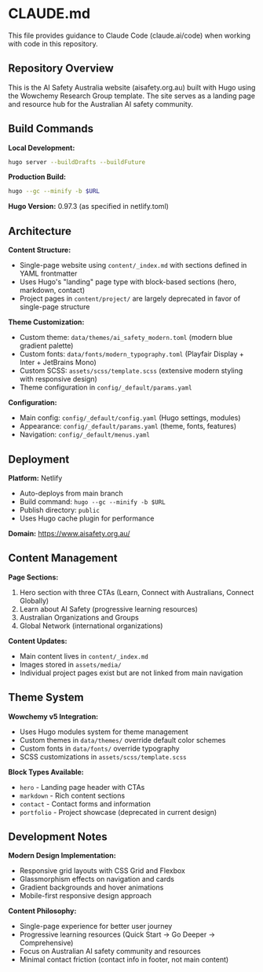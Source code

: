 # CLAUDE.md

This file provides guidance to Claude Code (claude.ai/code) when working with code in this repository.

## Repository Overview

This is the AI Safety Australia website (aisafety.org.au) built with Hugo using the Wowchemy Research Group template. The site serves as a landing page and resource hub for the Australian AI safety community.

## Build Commands

**Local Development:**
```bash
hugo server --buildDrafts --buildFuture
```

**Production Build:**
```bash
hugo --gc --minify -b $URL
```

**Hugo Version:** 0.97.3 (as specified in netlify.toml)

## Architecture

**Content Structure:**
- Single-page website using `content/_index.md` with sections defined in YAML frontmatter
- Uses Hugo's "landing" page type with block-based sections (hero, markdown, contact)
- Project pages in `content/project/` are largely deprecated in favor of single-page structure

**Theme Customization:**
- Custom theme: `data/themes/ai_safety_modern.toml` (modern blue gradient palette)
- Custom fonts: `data/fonts/modern_typography.toml` (Playfair Display + Inter + JetBrains Mono)
- Custom SCSS: `assets/scss/template.scss` (extensive modern styling with responsive design)
- Theme configuration in `config/_default/params.yaml`

**Configuration:**
- Main config: `config/_default/config.yaml` (Hugo settings, modules)
- Appearance: `config/_default/params.yaml` (theme, fonts, features)
- Navigation: `config/_default/menus.yaml`

## Deployment

**Platform:** Netlify
- Auto-deploys from main branch
- Build command: `hugo --gc --minify -b $URL`
- Publish directory: `public`
- Uses Hugo cache plugin for performance

**Domain:** https://www.aisafety.org.au/

## Content Management

**Page Sections:**
1. Hero section with three CTAs (Learn, Connect with Australians, Connect Globally)
2. Learn about AI Safety (progressive learning resources)
3. Australian Organizations and Groups 
4. Global Network (international organizations)

**Content Updates:**
- Main content lives in `content/_index.md` 
- Images stored in `assets/media/`
- Individual project pages exist but are not linked from main navigation

## Theme System

**Wowchemy v5 Integration:**
- Uses Hugo modules system for theme management
- Custom themes in `data/themes/` override default color schemes
- Custom fonts in `data/fonts/` override typography
- SCSS customizations in `assets/scss/template.scss`

**Block Types Available:**
- `hero` - Landing page header with CTAs
- `markdown` - Rich content sections
- `contact` - Contact forms and information
- `portfolio` - Project showcase (deprecated in current design)

## Development Notes

**Modern Design Implementation:**
- Responsive grid layouts with CSS Grid and Flexbox
- Glassmorphism effects on navigation and cards
- Gradient backgrounds and hover animations
- Mobile-first responsive design approach

**Content Philosophy:**
- Single-page experience for better user journey
- Progressive learning resources (Quick Start → Go Deeper → Comprehensive)
- Focus on Australian AI safety community and resources
- Minimal contact friction (contact info in footer, not main content)